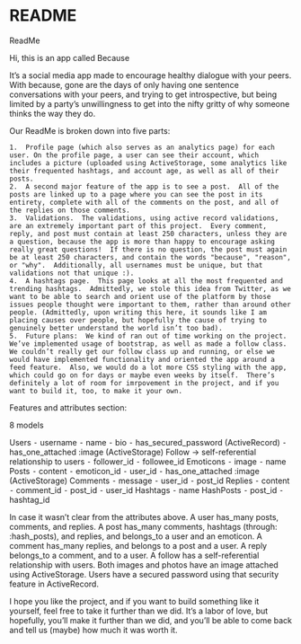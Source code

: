 # README

ReadMe

Hi, this is an app called Because

It’s a social media app made to encourage healthy dialogue with your peers.  With because, gone are the days of only having one sentence conversations with your peers, and trying to get introspective, but being limited by a party’s unwillingness to get into the nifty gritty of why someone thinks the way they do.

Our ReadMe is broken down into five parts:

	1.	Profile page (which also serves as an analytics page) for each user. On the profile page, a user can see their account, which includes a picture (uploaded using ActiveStorage, some analytics like their frequented hashtags, and account age, as well as all of their posts.
	2.	A second major feature of the app is to see a post.  All of the posts are linked up to a page where you can see the post in its entirety, complete with all of the comments on the post, and all of the replies on those comments.  
	3.	Validations.  The validations, using active record validations, are an extremely important part of this project.  Every comment, reply, and post must contain at least 250 characters, unless they are a question, because the app is more than happy to encourage asking really great questions!  If there is no question, the post must again be at least 250 characters, and contain the words "because", "reason", or "why".  Additionally, all usernames must be unique, but that validations not that unique :).
	4.	A hashtags page.  This page looks at all the most frequented and trending hashtags.  Admittedly, we stole this idea from Twitter, as we want to be able to search and orient use of the platform by those issues people thought were important to them, rather than around other people. (Admittedly, upon writing this here, it sounds like I am placing causes over people, but hopefully the cause of trying to genuinely better understand the world isn’t too bad).
	5.	Future plans:  We kind of ran out of time working on the project.  We’ve implemented usage of bootstrap, as well as made a follow class.  We couldn’t really get our follow class up and running, or else we would have implemented functionality and oriented the app around a feed feature.  Also, we would do a lot more CSS styling with the app, which could go on for days or maybe even weeks by itself.  There’s definitely a lot of room for imrpovement in the project, and if you want to build it, too, to make it your own.

Features and attributes section:

8 models

Users
	⁃	username
	⁃	name
	⁃	bio
	⁃	has_secured_password (ActiveRecord)
	⁃	has_one_attached :image (ActiveStorage)
Follow -> self-referential relationship to users
	⁃	follower_id
	⁃	followee_id
Emoticons
	⁃	image
	⁃	name
Posts
	⁃	content
	⁃	emoticon_id
	⁃	user_id
	⁃	has_one_attached :image (ActiveStorage)
Comments
	⁃	message
	⁃	user_id
	⁃	post_id
Replies
	⁃	content
	⁃	comment_id
	⁃	post_id
	⁃	user_id
Hashtags
	⁃	name
HashPosts
	⁃	post_id
	⁃	hashtag_id

In case it wasn’t clear from the attributes above. A user has_many posts, comments, and replies.  A post has_many comments, hashtags (through: :hash_posts), and replies, and belongs_to a user and an emoticon.  A comment has_many replies, and belongs to a post and a user.  A reply belongs_to a comment, and to a user.  A follow has a self-referential relationship with users.  Both images and photos have an image attached using ActiveStorage.  Users have a secured password using that security feature in ActiveRecord.

I hope you like the project, and if you want to build something like it yourself, feel free to take it further than we did.  It’s a labor of love, but hopefully, you’ll make it further than we did, and you’ll be able to come back and tell us (maybe) how much it was worth it.

